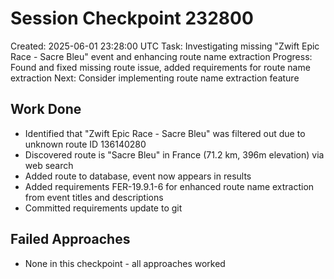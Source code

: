 # Session Checkpoint 232800
Created: 2025-06-01 23:28:00 UTC
Task: Investigating missing "Zwift Epic Race - Sacre Bleu" event and enhancing route name extraction
Progress: Found and fixed missing route issue, added requirements for route name extraction
Next: Consider implementing route name extraction feature

## Work Done
- Identified that "Zwift Epic Race - Sacre Bleu" was filtered out due to unknown route ID 136140280
- Discovered route is "Sacre Bleu" in France (71.2 km, 396m elevation) via web search
- Added route to database, event now appears in results
- Added requirements FER-19.9.1-6 for enhanced route name extraction from event titles and descriptions
- Committed requirements update to git

## Failed Approaches
- None in this checkpoint - all approaches worked
